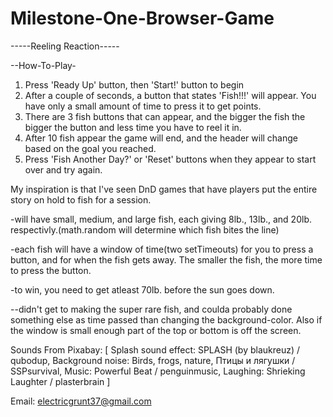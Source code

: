 # Milestone-One-Browser-Game

-----Reeling Reaction-----

--How-To-Play-
1. Press 'Ready Up' button, then 'Start!' button to begin
2. After a couple of seconds, a button that states 'Fish!!!' will appear. You have only a small amount of time to press it to get points.
3. There are 3 fish buttons that can appear, and the bigger the fish the bigger the button and less time you have to reel it in.
4. After 10 fish appear the game will end, and the header will change based on the goal you reached.
5. Press 'Fish Another Day?' or 'Reset' buttons when they appear to start over and try again.

My inspiration is that I've seen DnD games that have players put the entire story on hold to fish for a session.

-will have small, medium, and large fish, each giving 8lb., 13lb., and 20lb. respectivly.(math.random will determine which fish bites the line)

-each fish will have a window of time(two setTimeouts) for you to press a button, and for when the fish gets away. The smaller the fish, the more time to press the button.

-to win, you need to get atleast 70lb. before the sun goes down.

--didn't get to making the super rare fish, and coulda probably done something else as time passed than changing the background-color. Also if the window is small enough part of the top or bottom is off the screen.

Sounds From Pixabay: [
    Splash sound effect: SPLASH (by blaukreuz) / qubodup,
    Background noise: Birds, frogs, nature, Птицы и лягушки / SSPsurvival,
    Music: Powerful Beat / penguinmusic,
    Laughing: Shrieking Laughter / plasterbrain
]

Email: electricgrunt37@gmail.com
